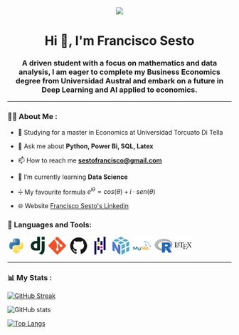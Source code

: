 <div id="header" align="center">
    <img src="https://media.giphy.com/media/8qUjDf9PZlHZ6/giphy.gif" width="200" />
    <h1 align="center">Hi 👋, I'm Francisco Sesto</h1>
    <h3 align="center">A driven student with a focus on mathematics and data analysis, I am eager to complete my Business Economics degree from Universidad Austral and embark on a future in Deep Learning and AI applied to economics. </h3>
</div>



---

### 👨‍💻 About Me :

- 📝 Studying for a master in Economics at Universidad Torcuato Di Tella

- 💬 Ask me about **Python, Power Bi, SQL, Latex**

- 📫 How to reach me **sestofrancisco@gmail.com**

- 🌱 I’m currently learning **Data Science**

- ➗ My favourite formula $e^{i \theta}=cos(\theta) + i \cdot sen(\theta)$ 

- 🌐 Website [Francisco Sesto's Linkedin](https://www.linkedin.com/in/francisco-sesto/)


<div align="left">
    <h3>🔨 Languages and Tools:</h3>
    <div>
        <img src="https://github.com/devicons/devicon/blob/master/icons/python/python-original.svg" title="Python" alt="Python" width="40" height="40"/>&nbsp;
        <img src="https://github.com/devicons/devicon/blob/master/icons/django/django-plain.svg" title="Django" **alt="Django" width="40" height="40"/>
        <img src="https://github.com/devicons/devicon/blob/master/icons/git/git-original.svg"  title="Git" **alt="Git" width="40" height="40"/>&nbsp;
        <img src="https://github.com/devicons/devicon/blob/master/icons/github/github-original.svg" title="Github" **alt="Github" width="40" height="40"/>&nbsp
        <img src="https://github.com/devicons/devicon/blob/master/icons/pandas/pandas-original.svg"  title="Pandas" alt="Pandas" width="40" height="40"/>&nbsp;
        <img src="https://github.com/devicons/devicon/blob/master/icons/numpy/numpy-original.svg" title="Numpy" alt="Numpy" width="40" height="40"/>&nbsp;
        <img src="https://github.com/devicons/devicon/blob/master/icons/mysql/mysql-original-wordmark.svg" title="MySQL"  alt="MySQL" width="40" height="40"/>&nbsp;
        <img src="https://github.com/devicons/devicon/blob/master/icons/r/r-original.svg" title="R" **alt="R" width="40" height="40"/>        
        <img src="https://github.com/devicons/devicon/blob/master/icons/latex/latex-original.svg" title="Latex" **alt="Latex" width="40" height="40"/>
      </div>
</div>

---

### 📊 My Stats :

[![GitHub Streak](https://github-readme-streak-stats.herokuapp.com?user=franciscosesto&theme=dark)](https://git.io/streak-stats)

![GitHub stats](https://github-readme-stats.vercel.app/api?username=franciscosesto&show_icons=true&theme=dark)

[![Top Langs](https://github-readme-stats.vercel.app/api/top-langs/?username=franciscosesto&theme=dark)](https://github.com/anuraghazra/github-readme-stats)
